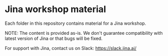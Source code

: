 # Jina workshop material

Each folder in this repository contains material for a Jina workshop.

NOTE: The content is provided as-is. We don't guarantee compatibility with latest version of Jina or that bugs will be fixed. 

For support with Jina, contact us on Slack: https://slack.jina.ai/
